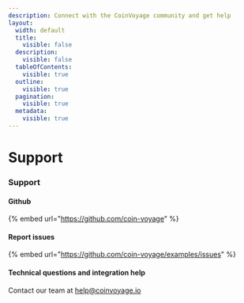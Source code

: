 ```yaml
---
description: Connect with the CoinVoyage community and get help
layout:
  width: default
  title:
    visible: false
  description:
    visible: false
  tableOfContents:
    visible: true
  outline:
    visible: true
  pagination:
    visible: true
  metadata:
    visible: true
---
```


# Support

### Support

#### Github

{% embed url="https://github.com/coin-voyage" %}

#### Report issues

{% embed url="https://github.com/coin-voyage/examples/issues" %}

#### Technical questions and integration help

Contact our team at [help@coinvoyage.io](mailto:help@coinvoyage.io)
